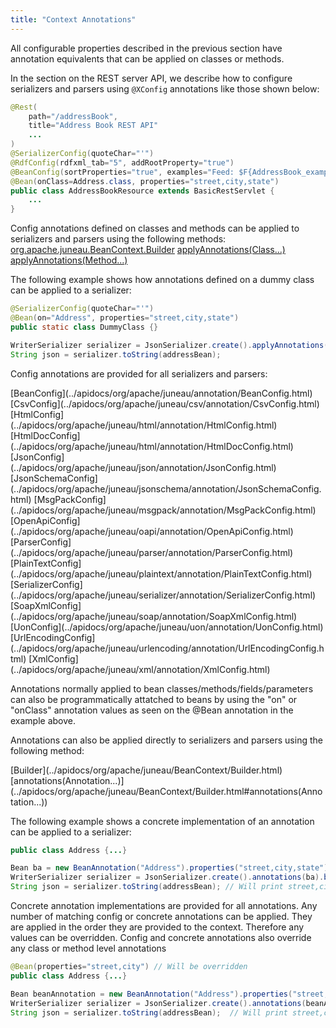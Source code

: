 ```yaml
---
title: "Context Annotations"
---
```


All configurable properties described in the previous section have annotation equivalents that can be applied on
classes or methods.

In the section on the REST server API, we describe how to configure serializers and parsers using `@XConfig`
annotations like those shown below:

```java
@Rest(
    path="/addressBook",
    title="Address Book REST API"
    ...
)
@SerializerConfig(quoteChar="'")
@RdfConfig(rdfxml_tab="5", addRootProperty="true")
@BeanConfig(sortProperties="true", examples="Feed: $F{AddressBook_example.json}")
@Bean(onClass=Address.class, properties="street,city,state")
public class AddressBookResource extends BasicRestServlet {
    ...
}
```

Config annotations defined on classes and methods can be applied to serializers and parsers using the following methods:
<tree>
<java-class>[org.apache.juneau.BeanContext.Builder](../apidocs/org/apache/juneau/BeanContext/Builder.html)</java-class>
<node-1><java-method>[applyAnnotations(Class...)](../apidocs/org/apache/juneau/BeanContext/Builder.html#applyAnnotations(Class...))</java-method></node-1>
<node-1><java-method>[applyAnnotations(Method...)](../apidocs/org/apache/juneau/BeanContext/Builder.html#applyAnnotations(Method...))</java-method></node-1>
</tree>

The following example shows how annotations defined on a dummy class can be applied to a serializer:

```java
@SerializerConfig(quoteChar="'")
@Bean(on="Address", properties="street,city,state")
public static class DummyClass {}

WriterSerializer serializer = JsonSerializer.create().applyAnnotations(DummyClass.class).build();
String json = serializer.toString(addressBean);
```

Config annotations are provided for all serializers and parsers:

<tree>
<java-class>[BeanConfig](../apidocs/org/apache/juneau/annotation/BeanConfig.html)</java-class>  
<java-class>[CsvConfig](../apidocs/org/apache/juneau/csv/annotation/CsvConfig.html)</java-class>  
<java-class>[HtmlConfig](../apidocs/org/apache/juneau/html/annotation/HtmlConfig.html)</java-class>  
<java-class>[HtmlDocConfig](../apidocs/org/apache/juneau/html/annotation/HtmlDocConfig.html)</java-class>  
<java-class>[JsonConfig](../apidocs/org/apache/juneau/json/annotation/JsonConfig.html)</java-class>  
<java-class>[JsonSchemaConfig](../apidocs/org/apache/juneau/jsonschema/annotation/JsonSchemaConfig.html)</java-class>  
<java-class>[MsgPackConfig](../apidocs/org/apache/juneau/msgpack/annotation/MsgPackConfig.html)</java-class>  
<java-class>[OpenApiConfig](../apidocs/org/apache/juneau/oapi/annotation/OpenApiConfig.html)</java-class>  
<java-class>[ParserConfig](../apidocs/org/apache/juneau/parser/annotation/ParserConfig.html)</java-class>  
<java-class>[PlainTextConfig](../apidocs/org/apache/juneau/plaintext/annotation/PlainTextConfig.html)</java-class>  
<java-class>[SerializerConfig](../apidocs/org/apache/juneau/serializer/annotation/SerializerConfig.html)</java-class>  
<java-class>[SoapXmlConfig](../apidocs/org/apache/juneau/soap/annotation/SoapXmlConfig.html)</java-class>  
<java-class>[UonConfig](../apidocs/org/apache/juneau/uon/annotation/UonConfig.html)</java-class>  
<java-class>[UrlEncodingConfig](../apidocs/org/apache/juneau/urlencoding/annotation/UrlEncodingConfig.html)</java-class>  
<java-class>[XmlConfig](../apidocs/org/apache/juneau/xml/annotation/XmlConfig.html)</java-class>  
</tree>

Annotations normally applied to bean classes/methods/fields/parameters
can also be programmatically attatched to beans by using the "on" or "onClass" annotation values as seen
on the @Bean annotation in the example above.

Annotations can also be applied directly to serializers and parsers using the following method:

<tree>
<java-class>[Builder](../apidocs/org/apache/juneau/BeanContext/Builder.html)</java-class>
<node-1><java-method>[annotations(Annotation...)](../apidocs/org/apache/juneau/BeanContext/Builder.html#annotations(Annotation...))</java-method></node-1>
</tree>

The following example shows a concrete implementation of an annotation can be applied to a serializer:

```java
public class Address {...}

Bean ba = new BeanAnnotation("Address").properties("street,city,state");
WriterSerializer serializer = JsonSerializer.create().annotations(ba).build();
String json = serializer.toString(addressBean); // Will print street,city,state
```

Concrete annotation implementations are provided for all annotations.
Any number of matching config or concrete annotations can be applied.  They are applied in the order they are provided
to the context.  Therefore any values can be overridden.  Config and concrete annotations also override any class or method
level annotations

```java
@Bean(properties="street,city") // Will be overridden
public class Address {...}

Bean beanAnnotation = new BeanAnnotation("Address").properties("street,city,state");
WriterSerializer serializer = JsonSerializer.create().annotations(beanAnnotation).build();
String json = serializer.toString(addressBean);  // Will print street,city,state
```